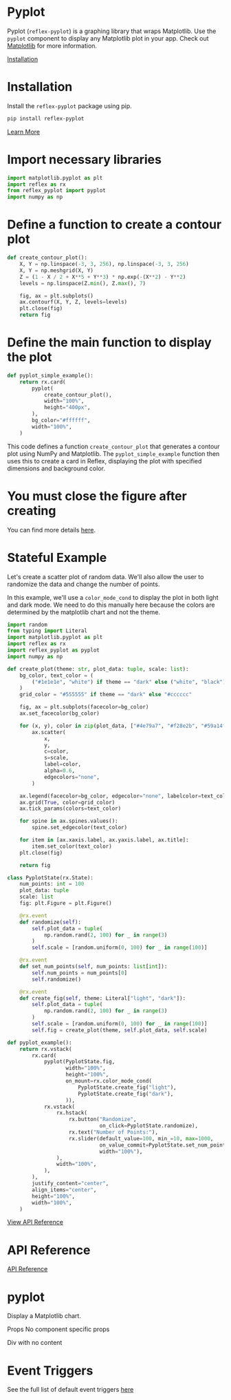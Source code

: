 # Pyplot

Pyplot (`reflex-pyplot`) is a graphing library that wraps Matplotlib. Use the `pyplot` component to display any Matplotlib plot in your app. Check out [Matplotlib](https://matplotlib.org/) for more information.

[Installation](https://reflex.dev/docs/library/graphing/other-charts/pyplot/#installation)

# Installation

Install the `reflex-pyplot` package using pip.

```sh
pip install reflex-pyplot
```

[Learn More](https://reflex.dev/docs/library/graphing/other-charts/pyplot/#basic-example)

# Import necessary libraries

```python
import matplotlib.pyplot as plt
import reflex as rx
from reflex_pyplot import pyplot
import numpy as np
```

# Define a function to create a contour plot

```python
def create_contour_plot():
    X, Y = np.linspace(-3, 3, 256), np.linspace(-3, 3, 256)
    X, Y = np.meshgrid(X, Y)
    Z = (1 - X / 2 + X**5 + Y**3) * np.exp(-(X**2) - Y**2)
    levels = np.linspace(Z.min(), Z.max(), 7)

    fig, ax = plt.subplots()
    ax.contourf(X, Y, Z, levels=levels)
    plt.close(fig)
    return fig
```

# Define the main function to display the plot

```python
def pyplot_simple_example():
    return rx.card(
        pyplot(
            create_contour_plot(),
            width="100%",
            height="400px",
        ),
        bg_color="#ffffff",
        width="100%",
    )
```

This code defines a function `create_contour_plot` that generates a contour plot using NumPy and Matplotlib. The `pyplot_simple_example` function then uses this to create a card in Reflex, displaying the plot with specified dimensions and background color.

# You must close the figure after creating

You can find more details [here](https://reflex.dev/docs/library/graphing/other-charts/pyplot/#stateful-example).

# Stateful Example

Let's create a scatter plot of random data. We'll also allow the user to randomize the data and change the number of points.

In this example, we'll use a `color_mode_cond` to display the plot in both light and dark mode. We need to do this manually here because the colors are determined by the matplotlib chart and not the theme.

```python
import random
from typing import Literal
import matplotlib.pyplot as plt
import reflex as rx
import reflex_pyplot as pyplot
import numpy as np

def create_plot(theme: str, plot_data: tuple, scale: list):
    bg_color, text_color = (
        ("#1e1e1e", "white") if theme == "dark" else ("white", "black")
    )
    grid_color = "#555555" if theme == "dark" else "#cccccc"

    fig, ax = plt.subplots(facecolor=bg_color)
    ax.set_facecolor(bg_color)

    for (x, y), color in zip(plot_data, ["#4e79a7", "#f28e2b", "#59a14f"]):
        ax.scatter(
            x,
            y,
            c=color,
            s=scale,
            label=color,
            alpha=0.6,
            edgecolors="none",
        )

    ax.legend(facecolor=bg_color, edgecolor="none", labelcolor=text_color)
    ax.grid(True, color=grid_color)
    ax.tick_params(colors=text_color)

    for spine in ax.spines.values():
        spine.set_edgecolor(text_color)

    for item in [ax.xaxis.label, ax.yaxis.label, ax.title]:
        item.set_color(text_color)
    plt.close(fig)

    return fig

class PyplotState(rx.State):
    num_points: int = 100
    plot_data: tuple
    scale: list
    fig: plt.Figure = plt.Figure()

    @rx.event
    def randomize(self):
        self.plot_data = tuple(
            np.random.rand(2, 100) for _ in range(3)
        )
        self.scale = [random.uniform(0, 100) for _ in range(100)]

    @rx.event
    def set_num_points(self, num_points: list[int]):
        self.num_points = num_points[0]
        self.randomize()

    @rx.event
    def create_fig(self, theme: Literal["light", "dark"]):
        self.plot_data = tuple(
            np.random.rand(2, 100) for _ in range(3)
        )
        self.scale = [random.uniform(0, 100) for _ in range(100)]
        self.fig = create_plot(theme, self.plot_data, self.scale)

def pyplot_example():
    return rx.vstack(
        rx.card(
            pyplot(PyplotState.fig,
                   width="100%",
                   height="100%",
                   on_mount=rx.color_mode_cond(
                       PyplotState.create_fig("light"),
                       PyplotState.create_fig("dark"),
                   )),
            rx.vstack(
                rx.hstack(
                    rx.button("Randomize",
                              on_click=PyplotState.randomize),
                    rx.text("Number of Points:"),
                    rx.slider(default_value=100, min_=10, max=1000,
                              on_value_commit=PyplotState.set_num_points,
                              width="100%"),
                ),
                width="100%",
            ),
        ),
        justify_content="center",
        align_items="center",
        height="100%",
        width="100%",
    )
```

[View API Reference](https://reflex.dev/docs/library/graphing/other-charts/pyplot/#api-reference)

# API Reference

[API Reference](https://reflex.dev/docs/library/graphing/other-charts/pyplot/#pyplot)

# pyplot

Display a Matplotlib chart.

<div class="rt-Box flex flex-col overflow-x-auto justify-start py-2 w-full"></div>

Props
No component specific props

Div with no content

# Event Triggers

See the full list of default event triggers [here](https://reflex.dev/docs/api-reference/event-triggers/)